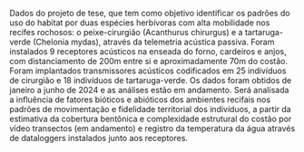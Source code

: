 Dados do projeto de tese, que tem como objetivo identificar os padrões do uso do habitat por duas espécies herbívoras com alta mobilidade nos recifes rochosos: o peixe-cirurgião (Acanthurus chirurgus) e a tartaruga-verde (Chelonia mydas), através da telemetria acústica passiva.
Foram instalados 9 receptores acústicos na enseada do forno, cardeiros e anjos, com distanciamento de 200m entre si e aproximadamente 70m do costão.
Foram implantados transmissores acústicos codificados em 25 indivíduos de cirurgião e 18 indivíduos de tartaruga-verde.
Os dados foram obtidos de janeiro a junho de 2024 e as análises estão em andamento.
Será analisada a influência de fatores bióticos e abióticos dos ambientes recifais nos padrões de movimentação e fidelidade territorial dos indivíduos, a partir da estimativa da cobertura bentônica e complexidade estrutural do costão por vídeo transectos (em andamento) e registro da temperatura da água através de dataloggers instalados junto aos receptores.
